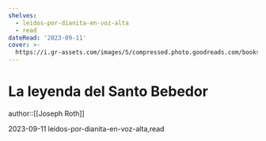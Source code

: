```yaml
---
shelves:
  - leidos-por-dianita-en-voz-alta
  - read
dateRead: '2023-09-11'
cover: >-
  https://i.gr-assets.com/images/S/compressed.photo.goodreads.com/books/1564778034l/50096960._SX318_SY475_.jpg
---
```

# La leyenda del Santo Bebedor

author::[[Joseph Roth]]

2023-09-11
leidos-por-dianita-en-voz-alta,read
